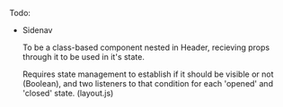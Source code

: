 Todo:

- Sidenav

  To be a class-based component nested in Header, recieving props through it to be used in it's state.

  Requires state management to establish if it should be visible or not (Boolean), and two listeners to that condition for each 'opened' and 'closed' state. (layout.js)
